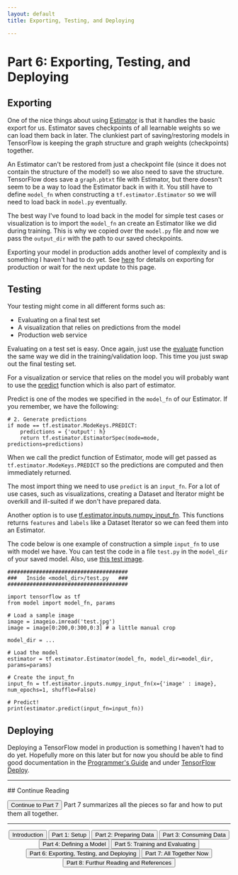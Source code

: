 ```yaml
---
layout: default
title: Exporting, Testing, and Deploying

---
```


# Part 6: Exporting, Testing, and Deploying

## Exporting
One of the nice things about using <a href="https://www.tensorflow.org/api_docs/python/tf/estimator/Estimator" target="_blank">Estimator</a> is that it handles the basic export for us.  Estimator saves checkpoints of all learnable weights so we can load them back in later.  The clunkiest part of saving/restoring models in TensorFlow is keeping the graph structure and graph weights (checkpoints) together.

An Estimator can't be restored from just a checkpoint file (since it does not contain the structure of the model!) so we also need to save the structure.  TensorFlow does save a ```graph.pbtxt``` file with Estimator, but there doesn't seem to be a way to load the Estimator back in with it.  You still have to define ```model_fn``` when constructing a ```tf.estimator.Estimator``` so we will need to load back in ```model.py``` eventually.  

The best way I've found to load back in the model for simple test cases or visualization is to import the ```model_fn``` an create an Estimator like we did during training.  This is why we copied over the ```model.py``` file and now we pass the ```output_dir``` with the path to our saved checkpoints.

Exporting your model in production adds another level of complexity and is something I haven't had to do yet.  See <a href="https://www.tensorflow.org/programmers_guide/saved_model#using_savedmodel_with_estimators" target="_blank">here</a> for details on exporting for production or wait for the next update to this page.

## Testing
Your testing might come in all different forms such as:
* Evaluating on a final test set
* A visualization that relies on predictions from the model
* Production web service

Evaluating on a test set is easy.  Once again, just use the <a href="https://www.tensorflow.org/api_docs/python/tf/estimator/Estimator#evaluate" target="_blank">evaluate</a> function the same way we did in the training/validation loop.  This time you just swap out the final testing set.

For a visualization or service that relies on the model you will probably want to use the <a href="https://www.tensorflow.org/api_docs/python/tf/estimator/Estimator#predict" target="_blank">predict</a> function which is also part of estimator.  

Predict is one of the modes we specified in the ```model_fn``` of our Estimator.  If you remember, we have the following:

```
# 2. Generate predictions
if mode == tf.estimator.ModeKeys.PREDICT:
    predictions = {'output': h}
    return tf.estimator.EstimatorSpec(mode=mode, predictions=predictions)
```

When we call the predict function of Estimator, mode will get passed as ```tf.estimator.ModeKeys.PREDICT``` so the predictions are computed and then immediately returned.

The most import thing we need to use ```predict``` is an ```input_fn```.  For a lot of use cases, such as visualizations, creating a Dataset and Iterator might be overkill and ill-suited if we don't have prepared data.

Another option is to use <a href="https://www.tensorflow.org/api_docs/python/tf/estimator/inputs/numpy_input_fn">tf.estimator.inputs.numpy_input_fn</a>.  This functions returns ```features``` and ```labels``` like a Dataset Iterator so we can feed them into an Estimator.

<span class="example">The code below is one example of construction a simple ```input_fn``` to use with model we have.  You can test the code in a file ```test.py``` in the ```model_dir``` of your saved model.  Also, use <a href="images/test.jpg">this test image</a>.</span>

```
######################################
###   Inside <model_dir>/test.py   ###
######################################

import tensorflow as tf
from model import model_fn, params

# Load a sample image
image = imageio.imread('test.jpg')
image = image[0:200,0:300,0:3] # a little manual crop

model_dir = ...

# Load the model
estimator = tf.estimator.Estimator(model_fn, model_dir=model_dir, params=params)

# Create the input_fn
input_fn = tf.estimator.inputs.numpy_input_fn(x={'image' : image}, num_epochs=1, shuffle=False)

# Predict!
print(estimator.predict(input_fn=input_fn))

```

## Deploying
Deploying a TensorFlow model in production is something I haven't had to do yet.  Hopefully more on this later but for now you should be able to find good documentation in the <a href="https://www.tensorflow.org/programmers_guide/saved_model#using_savedmodel_with_estimators" target="_blank">Programmer's Guide</a> and under <a href="https://www.tensorflow.org/deploy/" target="_blank">TensorFlow Deploy</a>.

<hr>
## Continue Reading

<button onclick="location.href='summary'" class='continue-links'>Continue to Part 7</button>
Part 7 summarizes all the pieces so far and how to put them all together.

<hr>
<div style="text-align: center;">
    <button onclick="location.href='introduction'" class='continue-links'>Introduction</button>
    <button onclick="location.href='setup'" class='continue-links'>Part 1: Setup</button>
    <button onclick="location.href='dataprep'" class='continue-links'>Part 2: Preparing Data</button>
    <button onclick="location.href='dataload'" class='continue-links'>Part 3: Consuming Data</button>
    <button onclick="location.href='model'" class='continue-links'>Part 4: Defining a Model</button>
    <button onclick="location.href='traineval'" class='continue-links'>Part 5: Training and Evaluating</button>
    <button onclick="location.href='export'" class='continue-links'>Part 6: Exporting, Testing, and Deploying</button>
    <button onclick="location.href='summary'" class='continue-links'>Part 7: All Together Now</button>
    <button onclick="location.href='references'" class='continue-links'>Part 8: Furthur Reading and References</button>
</div>